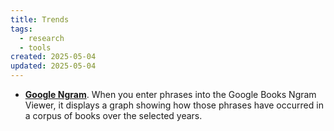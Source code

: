```yaml
---
title: Trends
tags:
  - research
  - tools
created: 2025-05-04
updated: 2025-05-04
---
```


- [**Google Ngram**](https://books.google.com/ngrams/). When you enter phrases into the Google Books Ngram Viewer, it displays a graph showing how those phrases have occurred in a corpus of books over the selected years.

